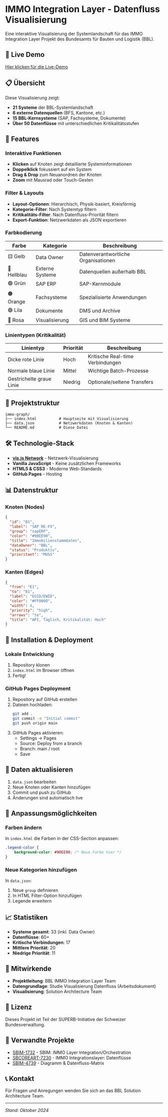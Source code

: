 # IMMO Integration Layer - Datenfluss Visualisierung

Eine interaktive Visualisierung der Systemlandschaft für das IMMO Integration Layer Projekt des Bundesamts für Bauten und Logistik (BBL).

## 🚀 Live Demo

[Hier klicken für die Live-Demo](https://[dein-github-username].github.io/immo-graph/)

## 📋 Übersicht

Diese Visualisierung zeigt:
- **21 Systeme** der BBL-Systemlandschaft
- **6 externe Datenquellen** (BFS, Kantone, etc.)
- **15 BBL-Kernsysteme** (SAP, Fachsysteme, Dokumente)
- **Über 50 Datenflüsse** mit unterschiedlichen Kritikalitätsstufen

## 🎯 Features

### Interaktive Funktionen
- **Klicken** auf Knoten zeigt detaillierte Systeminformationen
- **Doppelklick** fokussiert auf ein System
- **Drag & Drop** zum Neuanordnen der Knoten
- **Zoom** mit Mausrad oder Touch-Gesten

### Filter & Layouts
- **Layout-Optionen**: Hierarchisch, Physik-basiert, Kreisförmig
- **Kategorie-Filter**: Nach Systemtyp filtern
- **Kritikalitäts-Filter**: Nach Datenfluss-Priorität filtern
- **Export-Funktion**: Netzwerkdaten als JSON exportieren

### Farbkodierung

| Farbe | Kategorie | Beschreibung |
|-------|-----------|--------------|
| 🟨 Gelb | Data Owner | Datenverantwortliche Organisationen |
| 🔵 Hellblau | Externe Systeme | Datenquellen außerhalb BBL |
| 🟢 Grün | SAP ERP | SAP-Kernmodule |
| 🟠 Orange | Fachsysteme | Spezialisierte Anwendungen |
| 🟣 Lila | Dokumente | DMS und Archive |
| 🌸 Rosa | Visualisierung | GIS und BIM Systeme |

### Linientypen (Kritikalität)

| Linientyp | Priorität | Beschreibung |
|-----------|-----------|--------------|
| Dicke rote Linie | Hoch | Kritische Real-time Verbindungen |
| Normale blaue Linie | Mittel | Wichtige Batch-Prozesse |
| Gestrichelte graue Linie | Niedrig | Optionale/seltene Transfers |

## 📁 Projektstruktur

```
immo-graph/
├── index.html          # Hauptseite mit Visualisierung
├── data.json           # Netzwerkdaten (Knoten & Kanten)
└── README.md           # Diese Datei
```

## 🛠️ Technologie-Stack

- **[vis.js Network](https://visjs.github.io/vis-network/docs/network/)** - Netzwerk-Visualisierung
- **Vanilla JavaScript** - Keine zusätzlichen Frameworks
- **HTML5 & CSS3** - Moderne Web-Standards
- **GitHub Pages** - Hosting

## 📊 Datenstruktur

### Knoten (Nodes)
```json
{
  "id": "B1",
  "label": "SAP RE-FX",
  "group": "sapERP",
  "color": "#90EE90",
  "title": "Immobilienstammdaten",
  "dataOwner": "BBL",
  "status": "Produktiv",
  "prioritaet": "MUSS"
}
```

### Kanten (Edges)
```json
{
  "from": "E1",
  "to": "B1",
  "label": "EGID/EWID",
  "color": "#FF0000",
  "width": 4,
  "priority": "high",
  "arrows": "to",
  "title": "API, Täglich, Kritikalität: Hoch"
}
```

## 🚀 Installation & Deployment

### Lokale Entwicklung
1. Repository klonen
2. `index.html` im Browser öffnen
3. Fertig!

### GitHub Pages Deployment

1. Repository auf GitHub erstellen
2. Dateien hochladen:
   ```bash
   git add .
   git commit -m "Initial commit"
   git push origin main
   ```
3. GitHub Pages aktivieren:
   - Settings → Pages
   - Source: Deploy from a branch
   - Branch: main / root
   - Save

## 📝 Daten aktualisieren

1. `data.json` bearbeiten
2. Neue Knoten oder Kanten hinzufügen
3. Commit und push zu GitHub
4. Änderungen sind automatisch live

## 🔧 Anpassungsmöglichkeiten

### Farben ändern
In `index.html` die Farben in der CSS-Section anpassen:
```css
.legend-color {
    background-color: #90EE90; /* Neue Farbe hier */
}
```

### Neue Kategorien hinzufügen
In `data.json`:
1. Neue `group` definieren
2. In HTML Filter-Option hinzufügen
3. Legende erweitern

## 📈 Statistiken

- **Systeme gesamt**: 33 (inkl. Data Owner)
- **Datenflüsse**: 60+
- **Kritische Verbindungen**: 17
- **Mittlere Priorität**: 20
- **Niedrige Priorität**: 11

## 🤝 Mitwirkende

- **Projektleitung**: BBL IMMO Integration Layer Team
- **Datengrundlage**: Studie Visualisierung Datenfluss (Arbeitsdokument)
- **Visualisierung**: Solution Architecture Team

## 📄 Lizenz

Dieses Projekt ist Teil der SUPERB-Initiative der Schweizer Bundesverwaltung.

## 🔗 Verwandte Projekte

- [SBIM-1732](https://jira.admin.ch/browse/SBIM-1732) - SBIM: IMMO Layer Integration/Orchestration
- [SBCOREART-7230](https://jira.admin.ch/browse/SBCOREART-7230) - IMMO Integrationslayer: Datenflüsse
- [SBIM-4739](https://jira.admin.ch/browse/SBIM-4739) - Diagramm & Datenfluss-Matrix

## 📞 Kontakt

Für Fragen und Anregungen wenden Sie sich an das BBL Solution Architecture Team.

---

*Stand: Oktober 2024*
